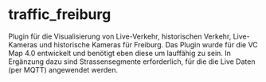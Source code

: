 # traffic_freiburg
Plugin für die Visualisierung von Live-Verkehr, historischen Verkehr, Live-Kameras und historische Kameras für Freiburg. Das Plugin wurde für die VC Map 4.0 entwickelt und benötigt eben diese um lauffähig zu sein. In Ergänzung dazu sind Strassensegmente erforderlich, für die die Live Daten (per MQTT) angewendet werden.
